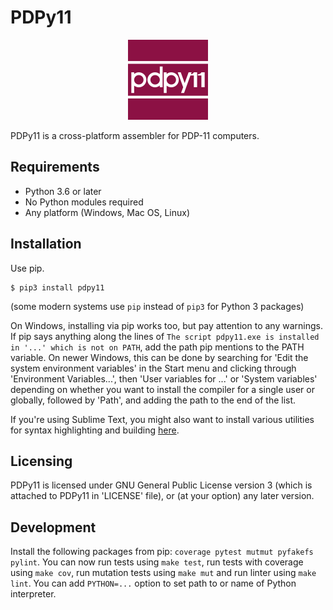 # PDPy11

<p align="center">
  <img src="https://raw.githubusercontent.com/pdpy11/pdpy11/master/logo.png" alt="Logo" title="Logo" height="128" />
</p>

PDPy11 is a cross-platform assembler for PDP-11 computers.


## Requirements

- Python 3.6 or later
- No Python modules required
- Any platform (Windows, Mac OS, Linux)


## Installation

Use pip.

```shell
$ pip3 install pdpy11
```

(some modern systems use `pip` instead of `pip3` for Python 3 packages)

On Windows, installing via pip works too, but pay attention to any warnings. If pip says anything along the lines of `The script pdpy11.exe is installed in '...' which is not on PATH`, add the path pip mentions to the PATH variable. On newer Windows, this can be done by searching for 'Edit the system environment variables' in the Start menu and clicking through 'Environment Variables...', then 'User variables for ...' or 'System variables' depending on whether you want to install the compiler for a single user or globally, followed by 'Path', and adding the path to the end of the list.

If you're using Sublime Text, you might also want to install various utilities for syntax highlighting and building [here](https://github.com/pdpy11/sublime-plugin).


## Licensing

PDPy11 is licensed under GNU General Public License version 3 (which is attached to PDPy11 in 'LICENSE' file), or (at your option) any later version.


## Development

Install the following packages from pip: `coverage pytest mutmut pyfakefs pylint`. You can now run tests using `make test`, run tests with coverage using `make cov`, run mutation tests using `make mut` and run linter using `make lint`. You can add `PYTHON=...` option to set path to or name of Python interpreter.
